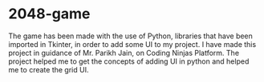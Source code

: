 # 2048-game
The game has been made with the use of Python, libraries that have been imported in Tkinter, in order to add some UI to my project. 
I have made this project in guidance of Mr. Parikh Jain, on Coding Ninjas Platform. The project helped me to get the concepts of adding UI in python and helped me to create the grid UI. 

